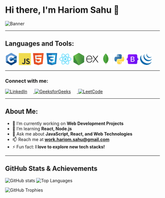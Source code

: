 # Hi there, I'm Hariom Sahu 👋

![Banner](https://camo.githubusercontent.com/e25d173d73b3b9ea132e4b1ad6ac45ce715bd826e6b6947010d05c24e91fd125/68747470733a2f2f7777772e61726b61736f667477617265732e636f6d2f626c6f672f77702d636f6e74656e742f75706c6f6164732f323032312f30312f6865616465725f62616e6e65722d322e6a7067)


---

## **Languages and Tools:**
<p>
  <img src="https://raw.githubusercontent.com/devicons/devicon/master/icons/cplusplus/cplusplus-original.svg" alt="C++" width="40" height="40"/>
  <img src="https://raw.githubusercontent.com/devicons/devicon/master/icons/javascript/javascript-original.svg" alt="JavaScript" width="40" height="40"/>
  <img src="https://raw.githubusercontent.com/devicons/devicon/master/icons/html5/html5-original.svg" alt="HTML5" width="40" height="40"/>
  <img src="https://raw.githubusercontent.com/devicons/devicon/master/icons/css3/css3-original.svg" alt="CSS3" width="40" height="40"/>
  <img src="https://raw.githubusercontent.com/devicons/devicon/master/icons/react/react-original.svg" alt="React" width="40" height="40"/>
  <img src="https://raw.githubusercontent.com/devicons/devicon/master/icons/nodejs/nodejs-original.svg" alt="Node.js" width="40" height="40"/>
  <img src="https://raw.githubusercontent.com/devicons/devicon/master/icons/express/express-original.svg" alt="Express.js" width="40" height="40"/>
  <img src="https://raw.githubusercontent.com/devicons/devicon/master/icons/mongodb/mongodb-original.svg" alt="MongoDB" width="40" height="40"/>
  <img src="https://raw.githubusercontent.com/devicons/devicon/master/icons/python/python-original.svg" alt="Python" width="40" height="40"/>
  <img src="https://raw.githubusercontent.com/devicons/devicon/master/icons/bootstrap/bootstrap-original.svg" alt="Bootstrap" width="40" height="40"/>
  <img src="https://raw.githubusercontent.com/devicons/devicon/master/icons/jquery/jquery-original.svg" alt="jQuery" width="40" height="40"/>
</p>

---
### Connect with me:

<a href="https://www.linkedin.com/in/hariom-sahu-y22/" target="_blank">
  <img src="https://cdn.jsdelivr.net/gh/devicons/devicon/icons/linkedin/linkedin-original.svg" alt="LinkedIn" width="40" height="40" style="margin-right: 20px;"/>
</a>
<a href="https://www.geeksforgeeks.org/user/hariom9580/" target="_blank">
  <img src="https://upload.wikimedia.org/wikipedia/commons/4/43/GeeksforGeeks.svg" alt="GeeksforGeeks" width="40" height="40" style="margin-right: 20px;"/>
</a>
<a href="https://leetcode.com/hariomsahu" target="_blank">
  <img src="https://upload.wikimedia.org/wikipedia/commons/1/19/LeetCode_logo_black.png" alt="LeetCode" width="40" height="40"/>
</a>


---

## **About Me:**
- 🔭 I’m currently working on **Web Development Projects**  
- 🌱 I’m learning **React, Node.js**  
- 💬 Ask me about **JavaScript, React, and Web Technologies**  
- 📫 Reach me at **work.hariom.sahu@gmail.com**  
- ⚡ Fun fact: **I love to explore new tech stacks!**

---

## **GitHub Stats & Achievements**
![GitHub stats](https://github-readme-stats.vercel.app/api?username=Hariom9580&show_icons=true&theme=radical)
![Top Languages](https://github-readme-stats.vercel.app/api/top-langs/?username=Hariom9580&layout=compact&theme=radical)

![GitHub Trophies](https://github-profile-trophy.vercel.app/?username=Hariom9580&theme=radical&no-frame=true&no-bg=true&margin-w=5)


